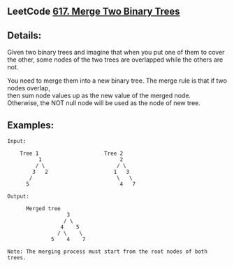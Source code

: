 LeetCode [617. Merge Two Binary Trees](https://leetcode.com/problems/merge-two-binary-trees/description/)  
------
Details:  
------
Given two binary trees and imagine that when you put one of them to cover  
the other, some nodes of the two trees are overlapped while the others are not.    

You need to merge them into a new binary tree. The merge rule is that if two nodes overlap,  
then sum node values up as the new value of the merged node.   
Otherwise, the NOT null node will be used as the node of new tree.    

Examples:   
------
```
Input: 

	Tree 1                     Tree 2                  
          1                         2                             
         / \                       / \                            
        3   2                     1   3                        
       /                           \   \                      
      5                             4   7                  

Output: 

      Merged tree
                   3
                  / \
                 4    5
                / \    \ 
              5    4    7

Note: The merging process must start from the root nodes of both trees.
```